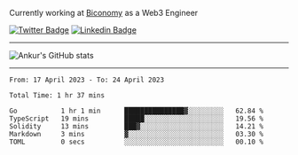 Currently working at [Biconomy](https://biconomy.io/) as a Web3 Engineer

 [![Twitter Badge](https://img.shields.io/badge/-@ankurdubey521-1ca0f1?style=flat-square&labelColor=1ca0f1&logo=twitter&logoColor=white&link=https://twitter.com/ankurdubey521)](https://twitter.com/ankurdubey521) [![Linkedin Badge](https://img.shields.io/badge/-ankurdubey521-blue?style=flat-square&logo=Linkedin&logoColor=white&link=https://www.linkedin.com/in/ankurdubey521/)](https://www.linkedin.com/in/ankurdubey521/)

<hr/>

![Ankur's GitHub stats](https://github-readme-stats.vercel.app/api?username=ankurdubey521&count_private=true&theme=radical)

<hr/>

<!--START_SECTION:waka-->

```text
From: 17 April 2023 - To: 24 April 2023

Total Time: 1 hr 37 mins

Go           1 hr 1 min      ███████████████▓░░░░░░░░░   62.84 %
TypeScript   19 mins         █████░░░░░░░░░░░░░░░░░░░░   19.56 %
Solidity     13 mins         ███▓░░░░░░░░░░░░░░░░░░░░░   14.21 %
Markdown     3 mins          ▓░░░░░░░░░░░░░░░░░░░░░░░░   03.30 %
TOML         0 secs          ░░░░░░░░░░░░░░░░░░░░░░░░░   00.10 %
```

<!--END_SECTION:waka-->
